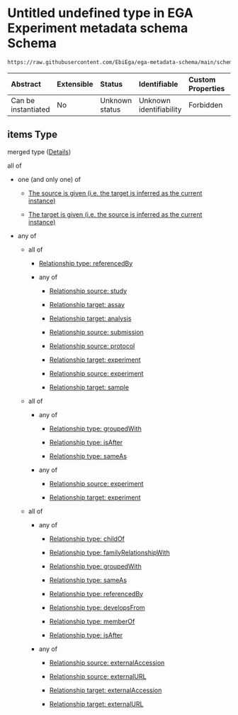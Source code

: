 # Untitled undefined type in EGA Experiment metadata schema Schema

```txt
https://raw.githubusercontent.com/EbiEga/ega-metadata-schema/main/schemas/EGA.experiment.json#/properties/experimentRelationships/items
```



| Abstract            | Extensible | Status         | Identifiable            | Custom Properties | Additional Properties | Access Restrictions | Defined In                                                                           |
| :------------------ | :--------- | :------------- | :---------------------- | :---------------- | :-------------------- | :------------------ | :----------------------------------------------------------------------------------- |
| Can be instantiated | No         | Unknown status | Unknown identifiability | Forbidden         | Allowed               | none                | [EGA.experiment.json\*](../../../schemas/EGA.experiment.json "open original schema") |

## items Type

merged type ([Details](ega-1-properties-experiment-relationships-items.md))

all of

*   one (and only one) of

    *   [The source is given (i.e. the target is inferred as the current instance)](ega-4-definitions-ega-relationships-object-oneof-the-source-is-given-ie-the-target-is-inferred-as-the-current-instance.md "check type definition")

    *   [The target is given (i.e. the source is inferred as the current instance)](ega-4-definitions-ega-relationships-object-oneof-the-target-is-given-ie-the-source-is-inferred-as-the-current-instance.md "check type definition")

*   any of

    *   all of

        *   [Relationship type: referencedBy](ega-4-definitions-relationship-type-referencedby.md "check type definition")

        *   any of

            *   [Relationship source: study](ega-4-definitions-relationship-source-study.md "check type definition")

            *   [Relationship target: assay](ega-4-definitions-relationship-target-assay.md "check type definition")

            *   [Relationship target: analysis](ega-4-definitions-relationship-target-analysis.md "check type definition")

            *   [Relationship source: submission](ega-4-definitions-relationship-source-submission.md "check type definition")

            *   [Relationship source: protocol](ega-4-definitions-relationship-source-protocol.md "check type definition")

            *   [Relationship target: experiment](ega-4-definitions-relationship-target-experiment.md "check type definition")

            *   [Relationship source: experiment](ega-4-definitions-relationship-source-experiment.md "check type definition")

            *   [Relationship target: sample](ega-4-definitions-relationship-target-sample.md "check type definition")

    *   all of

        *   any of

            *   [Relationship type: groupedWith](ega-4-definitions-relationship-type-groupedwith.md "check type definition")

            *   [Relationship type: isAfter](ega-4-definitions-relationship-type-isafter.md "check type definition")

            *   [Relationship type: sameAs](ega-4-definitions-relationship-type-sameas.md "check type definition")

        *   any of

            *   [Relationship source: experiment](ega-4-definitions-relationship-source-experiment.md "check type definition")

            *   [Relationship target: experiment](ega-4-definitions-relationship-target-experiment.md "check type definition")

    *   all of

        *   any of

            *   [Relationship type: childOf](ega-4-definitions-relationship-type-childof.md "check type definition")

            *   [Relationship type: familyRelationshipWith](ega-4-definitions-relationship-type-familyrelationshipwith.md "check type definition")

            *   [Relationship type: groupedWith](ega-4-definitions-relationship-type-groupedwith.md "check type definition")

            *   [Relationship type: sameAs](ega-4-definitions-relationship-type-sameas.md "check type definition")

            *   [Relationship type: referencedBy](ega-4-definitions-relationship-type-referencedby.md "check type definition")

            *   [Relationship type: developsFrom](ega-4-definitions-relationship-type-developsfrom.md "check type definition")

            *   [Relationship type: memberOf](ega-4-definitions-relationship-type-memberof.md "check type definition")

            *   [Relationship type: isAfter](ega-4-definitions-relationship-type-isafter.md "check type definition")

        *   any of

            *   [Relationship source: externalAccession](ega-4-definitions-relationship-source-externalaccession.md "check type definition")

            *   [Relationship source: externalURL](ega-4-definitions-relationship-source-externalurl.md "check type definition")

            *   [Relationship target: externalAccession](ega-4-definitions-relationship-target-externalaccession.md "check type definition")

            *   [Relationship target: externalURL](ega-4-definitions-relationship-target-externalurl.md "check type definition")
